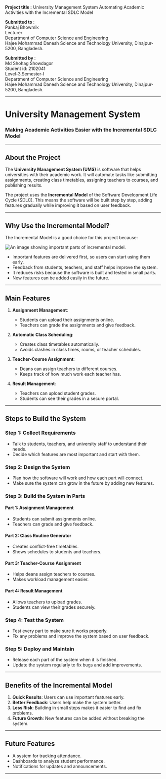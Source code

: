 **Project title :** University Management System Automating Academic Activities with the Incremental SDLC Model

**Submitted to :**  
Pankaj Bhowmik  
Lecturer  
Department of Computer Science and Engineering  
Hajee Mohammad Danesh Science and Technology University, Dinajpur-5200, Bangladesh.  

**Submitted by :**  
Md Shohag Showdagor  
Student id: 2102041  
Level-3,Semester-I  
Department of Computer Science and Engineering  
Hajee Mohammad Danesh Science and Technology University, Dinajpur-5200, Bangladesh.  

---

# **University Management System**  
### Making Academic Activities Easier with the Incremental SDLC Model  

---

## **About the Project**  
The **University Management System (UMS)** is software that helps universities with their academic work. It will automate tasks like submitting assignments, creating class timetables, assigning teachers to courses, and publishing results.  

The project uses the **Incremental Model** of the Software Development Life Cycle (SDLC). This means the software will be built step by step, adding features gradually while improving it based on user feedback.

---

## **Why Use the Incremental Model?**  
The Incremental Model is a good choice for this project because:

![An image showing important parts of incremental model.](https://miro.medium.com/v2/resize:fit:600/1*V76HwDEYIFmoBqYnwTxPSA.png)

- Important features are delivered first, so users can start using them early.  
- Feedback from students, teachers, and staff helps improve the system.  
- It reduces risks because the software is built and tested in small parts.  
- New features can be added easily in the future.  

---

## **Main Features**  
1. **Assignment Management**:  
   - Students can upload their assignments online.  
   - Teachers can grade the assignments and give feedback.  

2. **Automatic Class Scheduling**:  
   - Creates class timetables automatically.  
   - Avoids clashes in class times, rooms, or teacher schedules.  

3. **Teacher-Course Assignment**:  
   - Deans can assign teachers to different courses.  
   - Keeps track of how much work each teacher has.  

4. **Result Management**:  
   - Teachers can upload student grades.  
   - Students can see their grades in a secure portal.  

---

## **Steps to Build the System**  

### **Step 1: Collect Requirements**  
- Talk to students, teachers, and university staff to understand their needs.  
- Decide which features are most important and start with them.  

### **Step 2: Design the System**  
- Plan how the software will work and how each part will connect.  
- Make sure the system can grow in the future by adding new features.  

### **Step 3: Build the System in Parts**  

#### **Part 1: Assignment Management**  
   - Students can submit assignments online.  
   - Teachers can grade and give feedback.  

#### **Part 2: Class Routine Generator**  
   - Creates conflict-free timetables.  
   - Shows schedules to students and teachers.  

#### **Part 3: Teacher-Course Assignment**  
   - Helps deans assign teachers to courses.  
   - Makes workload management easier.  

#### **Part 4: Result Management**  
   - Allows teachers to upload grades.  
   - Students can view their grades securely.  

### **Step 4: Test the System**  
- Test every part to make sure it works properly.  
- Fix any problems and improve the system based on user feedback.  

### **Step 5: Deploy and Maintain**  
- Release each part of the system when it is finished.  
- Update the system regularly to fix bugs and add improvements.  

---

## **Benefits of the Incremental Model**  
1. **Quick Results**: Users can use important features early.  
2. **Better Feedback**: Users help make the system better.  
3. **Less Risk**: Building in small steps makes it easier to find and fix problems.  
4. **Future Growth**: New features can be added without breaking the system.  

---

## **Future Features**  
- A system for tracking attendance.  
- Dashboards to analyze student performance.  
- Notifications for updates and announcements.  

---
